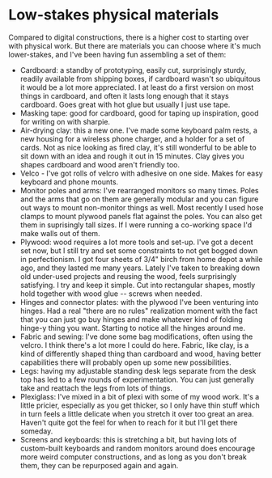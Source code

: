 # Low-stakes physical materials

Compared to digital constructions, there is a higher cost to starting over with physical work. But there are materials you can choose where it's much lower-stakes, and I've been having fun assembling a set of them:

- Cardboard: a standby of prototyping, easily cut, surprisingly sturdy, readily available from shipping boxes, if cardboard wasn't so ubiquitous it would be a lot more appreciated. I at least do a first version on most things in cardboard, and often it lasts long enough that it stays cardboard. Goes great with hot glue but usually I just use tape.
- Masking tape: good for cardboard, good for taping up inspiration, good for writing on with sharpie.
- Air-drying clay: this a new one. I've made some keyboard palm rests, a new housing for a wireless phone charger, and a holder for a set of cards. Not as nice looking as fired clay, it's still wonderful to be able to sit down with an idea and rough it out in 15 minutes. Clay gives you shapes cardboard and wood aren't friendly too.
- Velco - I've got rolls of velcro with adhesive on one side. Makes for easy keyboard and phone mounts.
- Monitor poles and arms: I've rearranged monitors so many times. Poles and the arms that go on them are generally modular and you can figure out ways to mount non-monitor things as well.  Most recently I used hose clamps to mount plywood panels flat against the poles. You can also get them in suprisingly tall sizes. If I were running a co-working space I'd make walls out of them.
- Plywood: wood requires a lot more tools and set-up. I've got a decent set now, but I still try and set some constraints to not get bogged down in perfectionism. I got four sheets of 3/4" birch from home depot a while ago, and they lasted me many years. Lately I've taken to breaking down old under-used projects and reusing the wood, feels surprisingly satisfying. I try and keep it simple. Cut into rectangular shapes, mostly hold together with wood glue -- screws when needed.
- Hinges and connector plates: with the plywood I've been venturing into hinges. Had a real "there are no rules" realization moment with the fact that you can just go buy hinges and make whatever kind of folding hinge-y thing you want. Starting to notice all the hinges around me.
- Fabric and sewing: I've done some bag modifications, often using the velcro. I think there's a lot more I could do here. Fabric, like clay, is a kind of differently shaped thing than cardboard and wood, having better capabilities there will probably open up some new possibilities.
- Legs: having my adjustable standing desk legs separate from the desk top has led to a few rounds of experimentation. You can just generally take and reattach the legs from lots of things.
- Plexiglass: I've mixed in a bit of plexi with some of my wood work. It's a little pricier, especially as you get thicker, so I only have thin stuff which in turn feels a little delicate when you stretch it over too great an area. Haven't quite got the feel for when to reach for it but I'll get there someday.
- Screens and keyboards: this is stretching a bit, but having lots of custom-built keyboards and random monitors around does encourage more weird computer constructions, and as long as you don't break them, they can be repurposed again and again.
